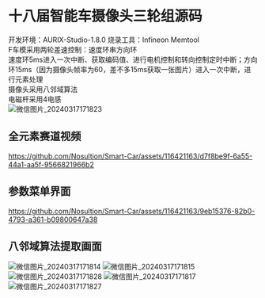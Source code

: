 # 十八届智能车摄像头三轮组源码
开发环境：AURIX-Studio-1.8.0 烧录工具：Infineon Memtool   
F车模采用两轮差速控制：速度环串方向环  
速度环5ms进入一次中断、获取编码值、进行电机控制和转向控制定时中断；方向环15ms（因为摄像头帧率为60，差不多15ms获取一张图片）进入一次中断，进行元素处理  
摄像头采用八邻域算法    
电磁杆采用4电感   
![微信图片_20240317171823](https://github.com/Nosultion/Smart-Car/assets/116421163/e9020ba5-0393-4029-8a5f-c2d50f348acf)

## 全元素赛道视频
https://github.com/Nosultion/Smart-Car/assets/116421163/d7f8be9f-6a55-44a1-aa5f-9566821966b2

## 参数菜单界面
https://github.com/Nosultion/Smart-Car/assets/116421163/9eb15376-82b0-4793-a361-b09800647a38

## 八邻域算法提取画面
![微信图片_20240317171814](https://github.com/Nosultion/Smart-Car/assets/116421163/132caf62-dc49-4e4a-b156-ee7168192faa)
![微信图片_20240317171815](https://github.com/Nosultion/Smart-Car/assets/116421163/4444ff02-2254-4969-af94-743e49bc82f0)
![微信图片_20240317171828](https://github.com/Nosultion/Smart-Car/assets/116421163/fa6835bd-d941-4816-8e33-020e8bba5939)
![微信图片_20240317171817](https://github.com/Nosultion/Smart-Car/assets/116421163/b953cd59-1de0-45ea-b94d-02139983acd9)
![微信图片_20240317171827](https://github.com/Nosultion/Smart-Car/assets/116421163/2c5dc352-f622-4d7d-a9a0-646e798806bb)
